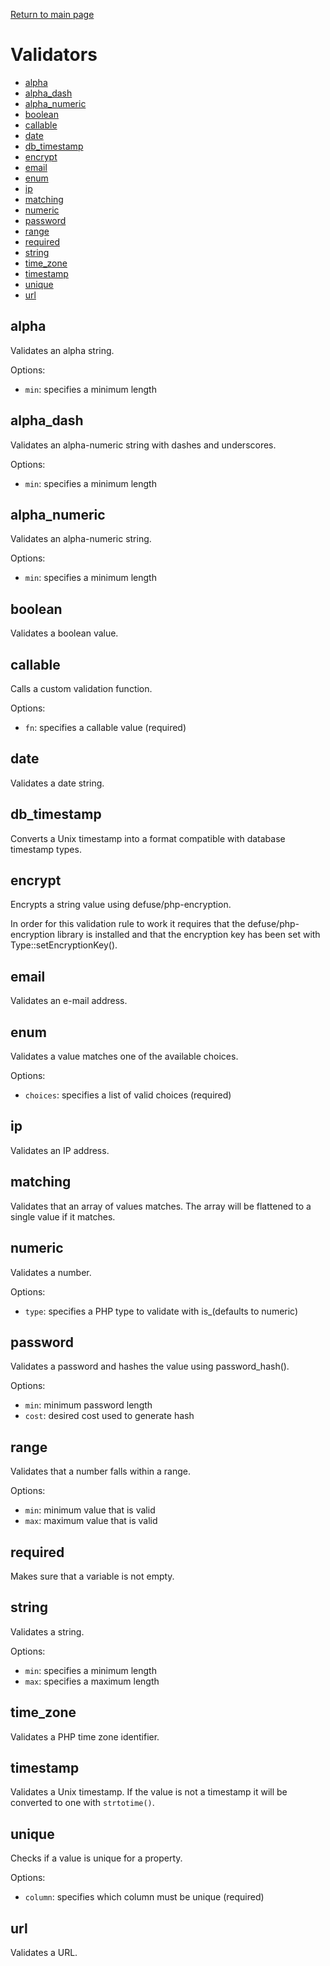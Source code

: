 [Return to main page](/pulsar)

Validators
=====

- [alpha](#alpha)
- [alpha_dash](#alpha_dash)
- [alpha_numeric](#alpha_numeric)
- [boolean](#boolean)
- [callable](#callable)
- [date](#date)
- [db_timestamp](#db_timestamp)
- [encrypt](#encrypt)
- [email](#email)
- [enum](#enum)
- [ip](#ip)
- [matching](#matching)
- [numeric](#numeric)
- [password](#password)
- [range](#range)
- [required](#required)
- [string](#string)
- [time_zone](#time_zone)
- [timestamp](#timestamp)
- [unique](#unique)
- [url](#url)

## alpha

Validates an alpha string.

Options:
- `min`: specifies a minimum length

## alpha_dash

Validates an alpha-numeric string with dashes and underscores.

Options:
- `min`: specifies a minimum length

## alpha_numeric

Validates an alpha-numeric string.

Options:
- `min`: specifies a minimum length

## boolean

Validates a boolean value.

## callable

Calls a custom validation function.

Options:
- `fn`: specifies a callable value (required)

## date

Validates a date string.

## db_timestamp

Converts a Unix timestamp into a format compatible with database
timestamp types.

## encrypt

Encrypts a string value using defuse/php-encryption.

In order for this validation rule to work it requires
that the defuse/php-encryption library is installed and
that the encryption key has been set with Type::setEncryptionKey().

## email

Validates an e-mail address.

## enum

Validates a value matches one of the available choices.

Options:
- `choices`: specifies a list of valid choices (required)

## ip

Validates an IP address.

## matching

Validates that an array of values matches. The array will
be flattened to a single value if it matches.

## numeric


Validates a number.

Options:
- `type`: specifies a PHP type to validate with is_(defaults to numeric)

## password


Validates a password and hashes the value using
password_hash().

Options:
- `min`: minimum password length
- `cost`: desired cost used to generate hash

## range

Validates that a number falls within a range.

Options:
- `min`: minimum value that is valid
- `max`: maximum value that is valid

## required

Makes sure that a variable is not empty.

## string

Validates a string.

Options:
- `min`: specifies a minimum length
- `max`:  specifies a maximum length

## time_zone

Validates a PHP time zone identifier.

## timestamp

Validates a Unix timestamp. If the value is not a timestamp it will be
converted to one with `strtotime()`.

## unique

Checks if a value is unique for a property.

Options:
- `column`: specifies which column must be unique (required)

## url

Validates a URL.
